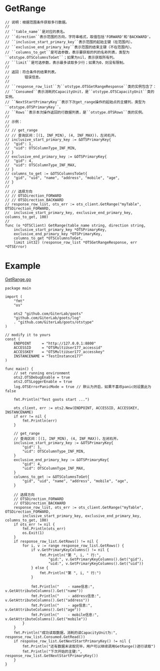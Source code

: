 GetRange
=========

	// 说明：根据范围条件获取多行数据。
	//
	// ``table_name``是对应的表名。
	// ``direction``表示范围的方向，字符串格式，取值包括'FORWARD'和'BACKWARD'。
	// ``inclusive_start_primary_key``表示范围的起始主键（在范围内）。
	// ``exclusive_end_primary_key``表示范围的结束主键（不在范围内）。
	// ``columns_to_get``是可选参数，表示要获取的列的名称列表，类型为``otstype.OTSColumnsToGet``；如果为nil，表示获取所有列。
	// ``limit``是可选参数，表示最多读取多少行；如果为0，则没有限制。
	//
	// 返回：符合条件的结果列表。
	//       错误信息。
	//
	// ``response_row_list``为``otstype.OTSGetRangeResponse``类的实例包含了：
	// ``Consumed``表示消耗的CapacityUnit，是``otstype.OTSCapacityUnit``类的实例。
	// ``NextStartPrimaryKey``表示下次get_range操作的起始点的主健列，类型为``otstype.OTSPrimaryKey``。
	// ``Rows``表示本次操作返回的行数据列表，是``otstype.OTSRows``类的实例。
	//
	// 示例：
	//
	// // get_range
	// // 查询区间：[(1, INF_MIN), (4, INF_MAX))，左闭右开。
	// inclusive_start_primary_key := &OTSPrimaryKey{
	// 	"gid": 1,
	// 	"uid": OTSColumnType_INF_MIN,
	// }
	// exclusive_end_primary_key := &OTSPrimaryKey{
	// 	"gid": 4,
	// 	"uid": OTSColumnType_INF_MAX,
	// }
	// columns_to_get := &OTSColumnsToGet{
	// 	"gid", "uid", "name", "address", "mobile", "age",
	// }
	//
	// // 选择方向
	// // OTSDirection_FORWARD
	// // OTSDirection_BACKWARD
	// response_row_list, ots_err := ots_client.GetRange("myTable", OTSDirection_FORWARD,
	// 	inclusive_start_primary_key, exclusive_end_primary_key, columns_to_get, 100)
	//
	func (o *OTSClient) GetRange(table_name string, direction string,
		inclusive_start_primary_key *OTSPrimaryKey,
		exclusive_end_primary_key *OTSPrimaryKey,
		columns_to_get *OTSColumnsToGet,
		limit int32) (response_row_list *OTSGetRangeResponse, err *OTSError)

Example
=======
[GetRange.go](https://github.com/GiterLab/goots/blob/master/example/12-GetRange.go)

	package main
	
	import (
		"fmt"
		"os"
	
		ots2 "github.com/GiterLab/goots"
		"github.com/GiterLab/goots/log"
		. "github.com/GiterLab/goots/otstype"
	)
	
	// modify it to yours
	const (
		ENDPOINT     = "http://127.0.0.1:8800"
		ACCESSID     = "OTSMultiUser177_accessid"
		ACCESSKEY    = "OTSMultiUser177_accesskey"
		INSTANCENAME = "TestInstance177"
	)
	
	func main() {
		// set running environment
		ots2.OTSDebugEnable = true
		ots2.OTSLoggerEnable = true
		log.OTSErrorPanicMode = true // 默认为开启，如果不喜欢panic则设置此为false
	
		fmt.Println("Test goots start ...")
	
		ots_client, err := ots2.New(ENDPOINT, ACCESSID, ACCESSKEY, INSTANCENAME)
		if err != nil {
			fmt.Println(err)
		}
	
		// get_range
		// 查询区间：[(1, INF_MIN), (4, INF_MAX))，左闭右开。
		inclusive_start_primary_key := &OTSPrimaryKey{
			"gid": 1,
			"uid": OTSColumnType_INF_MIN,
		}
		exclusive_end_primary_key := &OTSPrimaryKey{
			"gid": 4,
			"uid": OTSColumnType_INF_MAX,
		}
		columns_to_get := &OTSColumnsToGet{
			"gid", "uid", "name", "address", "mobile", "age",
		}
	
		// 选择方向
		// OTSDirection_FORWARD
		// OTSDirection_BACKWARD
		response_row_list, ots_err := ots_client.GetRange("myTable", OTSDirection_FORWARD,
			inclusive_start_primary_key, exclusive_end_primary_key, columns_to_get, 100)
		if ots_err != nil {
			fmt.Println(ots_err)
			os.Exit(1)
		}
		if response_row_list.GetRows() != nil {
			for i, v := range response_row_list.GetRows() {
				if v.GetPrimaryKeyColumns() != nil {
					fmt.Println("第 ", i, " 行:",
						"gid:", v.GetPrimaryKeyColumns().Get("gid"),
						"uid:", v.GetPrimaryKeyColumns().Get("uid"))
				} else {
					fmt.Println("第 ", i, " 行:")
				}
	
				fmt.Println("    - name信息:", v.GetAttributeColumns().Get("name"))
				fmt.Println("    - address信息:", v.GetAttributeColumns().Get("address"))
				fmt.Println("    - age信息:", v.GetAttributeColumns().Get("age"))
				fmt.Println("    - mobile信息:", v.GetAttributeColumns().Get("mobile"))
			}
		}
		fmt.Println("成功读取数据，消耗的读CapacityUnit为:", response_row_list.Consumed.GetRead())
		if response_row_list.GetNextStartPrimaryKey() != nil {
			fmt.Println("还有数据未读取完毕，用户可以继续调用GetRange()进行读取")
			fmt.Println("下次开始的主键:", response_row_list.GetNextStartPrimaryKey())
		}
	}